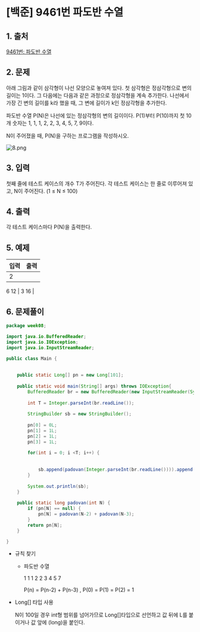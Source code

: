 # [백준] 9461번 파도반 수열

## 1. 출처

[9461번: 파도반 수열](https://www.acmicpc.net/problem/9461)

## 2. 문제

아래 그림과 같이 삼각형이 나선 모양으로 놓여져 있다. 첫 삼각형은 정삼각형으로 변의 길이는 1이다. 그 다음에는 다음과 같은 과정으로 정삼각형을 계속 추가한다. 나선에서 가장 긴 변의 길이를 k라 했을 때, 그 변에 길이가 k인 정삼각형을 추가한다.

파도반 수열 P(N)은 나선에 있는 정삼각형의 변의 길이이다. P(1)부터 P(10)까지 첫 10개 숫자는 1, 1, 1, 2, 2, 3, 4, 5, 7, 9이다.

N이 주어졌을 때, P(N)을 구하는 프로그램을 작성하시오.

![8.png](%5B%E1%84%87%E1%85%A2%E1%86%A8%E1%84%8C%E1%85%AE%E1%86%AB%5D%209461%E1%84%87%E1%85%A5%E1%86%AB%20%E1%84%91%E1%85%A1%E1%84%83%E1%85%A9%E1%84%87%E1%85%A1%E1%86%AB%20%E1%84%89%E1%85%AE%E1%84%8B%E1%85%A7%E1%86%AF%20f9c6263359b5404396a085026e5ed571/8.png)

## 3. 입력

첫째 줄에 테스트 케이스의 개수 T가 주어진다. 각 테스트 케이스는 한 줄로 이루어져 있고, N이 주어진다. (1 ≤ N ≤ 100)

## 4. 출력

각 테스트 케이스마다 P(N)을 출력한다.

## 5. 예제

| 입력 | 출력 |
| --- | --- |
| 2
6
12 | 3
16 |

## 6. 문제풀이

```java
package week08;

import java.io.BufferedReader;
import java.io.IOException;
import java.io.InputStreamReader;

public class Main {
	
	
	public static Long[] pn = new Long[101];
	
	public static void main(String[] args) throws IOException{
		BufferedReader br = new BufferedReader(new InputStreamReader(System.in));
		
		int T = Integer.parseInt(br.readLine());
		
		StringBuilder sb = new StringBuilder();
		
		pn[0] = 0L;
		pn[1] = 1L;
		pn[2] = 1L;
		pn[3] = 1L;
		
		for(int i = 0; i <T; i++) {
			
		
			sb.append(padovan(Integer.parseInt(br.readLine()))).append("\n");
		}
		
		System.out.println(sb);
	}
	
	public static long padovan(int N) {
		if (pn[N] == null) {
			pn[N] = padovan(N-2) + padovan(N-3);
		}
		return pn[N];
	}

}
```

- 규칙 찾기
    - 파도반 수열
        
        1 1 1 2 2 3 4 5 7
        
        P(n) = P(n-2) + P(n-3) , P(0) = P(1) = P(2) = 1
        
- Long[] 타입 사용
    
    N이 100일 경우 int형 범위를 넘어가므로 Long[]타입으로 선언하고 값 뒤에 L를 붙이거나 값 앞에 (long)을 붙인다.